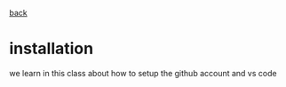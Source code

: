 [back](../README.md)
# installation 
we learn in this class about how to setup the github account and vs code 